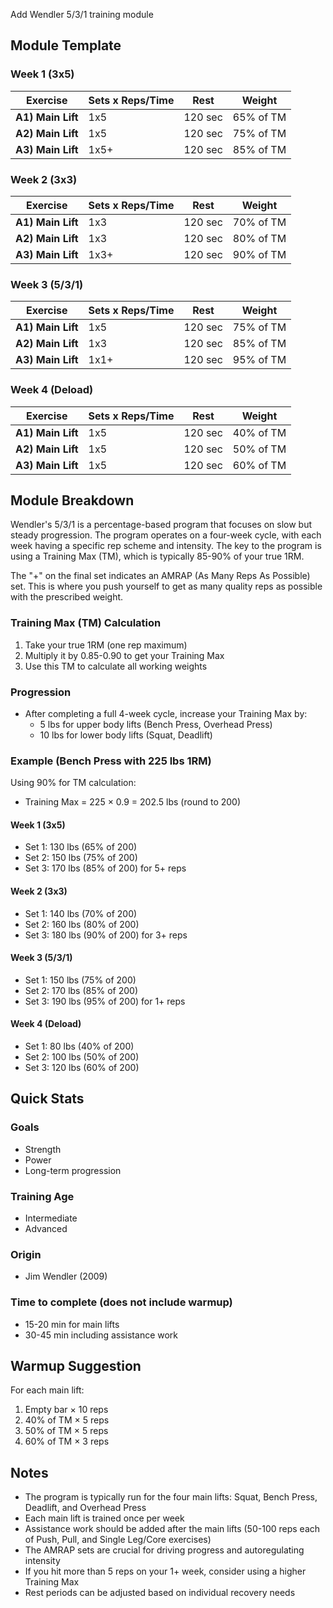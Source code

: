 Add Wendler 5/3/1 training module

## Module Template

### Week 1 (3x5)
| Exercise              | Sets x Reps/Time | Rest    | Weight            |
| -------------------- | ---------------- | ------- | ----------------- |
| **A1) Main Lift**    | 1x5              | 120 sec | 65% of TM        |
| **A2) Main Lift**    | 1x5              | 120 sec | 75% of TM        |
| **A3) Main Lift**    | 1x5+             | 120 sec | 85% of TM        |

### Week 2 (3x3)
| Exercise              | Sets x Reps/Time | Rest    | Weight            |
| -------------------- | ---------------- | ------- | ----------------- |
| **A1) Main Lift**    | 1x3              | 120 sec | 70% of TM        |
| **A2) Main Lift**    | 1x3              | 120 sec | 80% of TM        |
| **A3) Main Lift**    | 1x3+             | 120 sec | 90% of TM        |

### Week 3 (5/3/1)
| Exercise              | Sets x Reps/Time | Rest    | Weight            |
| -------------------- | ---------------- | ------- | ----------------- |
| **A1) Main Lift**    | 1x5              | 120 sec | 75% of TM        |
| **A2) Main Lift**    | 1x3              | 120 sec | 85% of TM        |
| **A3) Main Lift**    | 1x1+             | 120 sec | 95% of TM        |

### Week 4 (Deload)
| Exercise              | Sets x Reps/Time | Rest    | Weight            |
| -------------------- | ---------------- | ------- | ----------------- |
| **A1) Main Lift**    | 1x5              | 120 sec | 40% of TM        |
| **A2) Main Lift**    | 1x5              | 120 sec | 50% of TM        |
| **A3) Main Lift**    | 1x5              | 120 sec | 60% of TM        |

## Module Breakdown

Wendler's 5/3/1 is a percentage-based program that focuses on slow but steady progression. The program operates on a four-week cycle, with each week having a specific rep scheme and intensity. The key to the program is using a Training Max (TM), which is typically 85-90% of your true 1RM.

The "+" on the final set indicates an AMRAP (As Many Reps As Possible) set. This is where you push yourself to get as many quality reps as possible with the prescribed weight.

### Training Max (TM) Calculation
1. Take your true 1RM (one rep maximum)
2. Multiply it by 0.85-0.90 to get your Training Max
3. Use this TM to calculate all working weights

### Progression
- After completing a full 4-week cycle, increase your Training Max by:
  - 5 lbs for upper body lifts (Bench Press, Overhead Press)
  - 10 lbs for lower body lifts (Squat, Deadlift)

### Example (Bench Press with 225 lbs 1RM)
Using 90% for TM calculation:
- Training Max = 225 × 0.9 = 202.5 lbs (round to 200)

#### Week 1 (3x5)
- Set 1: 130 lbs (65% of 200)
- Set 2: 150 lbs (75% of 200)
- Set 3: 170 lbs (85% of 200) for 5+ reps

#### Week 2 (3x3)
- Set 1: 140 lbs (70% of 200)
- Set 2: 160 lbs (80% of 200)
- Set 3: 180 lbs (90% of 200) for 3+ reps

#### Week 3 (5/3/1)
- Set 1: 150 lbs (75% of 200)
- Set 2: 170 lbs (85% of 200)
- Set 3: 190 lbs (95% of 200) for 1+ reps

#### Week 4 (Deload)
- Set 1: 80 lbs (40% of 200)
- Set 2: 100 lbs (50% of 200)
- Set 3: 120 lbs (60% of 200)

## Quick Stats
### Goals
- Strength
- Power
- Long-term progression

### Training Age
- Intermediate
- Advanced

### Origin
- Jim Wendler (2009)

### Time to complete (does not include warmup)
- 15-20 min for main lifts
- 30-45 min including assistance work

## Warmup Suggestion
For each main lift:
1. Empty bar × 10 reps
2. 40% of TM × 5 reps
3. 50% of TM × 5 reps
4. 60% of TM × 3 reps

## Notes
- The program is typically run for the four main lifts: Squat, Bench Press, Deadlift, and Overhead Press
- Each main lift is trained once per week
- Assistance work should be added after the main lifts (50-100 reps each of Push, Pull, and Single Leg/Core exercises)
- The AMRAP sets are crucial for driving progress and autoregulating intensity
- If you hit more than 5 reps on your 1+ week, consider using a higher Training Max
- Rest periods can be adjusted based on individual recovery needs
